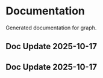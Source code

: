 # Documentation

Generated documentation for graph.

## Doc Update 2025-10-17

## Doc Update 2025-10-17
